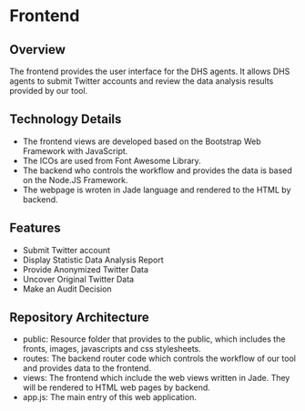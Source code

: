 # Frontend

## Overview

The frontend provides the user interface for the DHS agents. It allows DHS agents to submit Twitter accounts and review the data analysis results provided by our tool.

## Technology Details

- The frontend views are developed based on the Bootstrap Web Framework with JavaScript. 
- The ICOs are used from Font Awesome Library. 
- The backend who controls the workflow and provides the data is based on the Node.JS Framework. 
- The webpage is wroten in Jade language and rendered to the HTML by backend.

## Features

- Submit Twitter account
- Display Statistic Data Analysis Report
- Provide Anonymized Twitter Data
- Uncover Original Twitter Data
- Make an Audit Decision

## Repository Architecture

- public: Resource folder that provides to the public, which includes the fronts, images, javascripts and css stylesheets.
- routes: The backend router code which controls the workflow of our tool and provides data to the frontend.
- views: The frontend which include the web views written in Jade. They will be rendered to HTML web pages by backend.
- app.js: The main entry of this web application.
